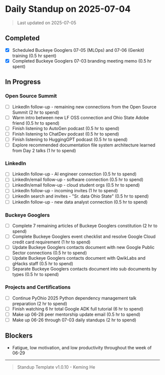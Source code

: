 # Daily Standup on 2025-07-04

> Last updated on 2025-07-05

## Completed

- [x] Scheduled Buckeye Googlers 07-05 (MLOps) and 07-06 (Genkit) training (0.5 hr spent)
- [x] Completed Buckeye Googlers 07-03 branding meeting memo (0.5 hr spent)

## In Progress

### Open Source Summit

- [ ] LinkedIn follow-up - remaining new connections from the Open Source Summit (2 hr to spend)
- [ ] Warm intro between new LF OSS connection and Ohio State Adobe friend (0.5 hr to spend)
- [ ] Finish listening to AutoGen podcast (0.5 hr to spend)
- [ ] Finish listening to ChatDev podcast (0.5 hr to spend)
- [ ] Finish listening to HuggingGPT podcast (0.5 hr to spend)
- [ ] Explore recommended documentation file system architecture learned from Day 2 talks (1 hr to spend)

### LinkedIn

- [ ] LinkedIn follow-up - AI engineer connection (0.5 hr to spend)
- [ ] LinkedIn/email follow-up - software connection (0.5 hr to spend)
- [ ] LinkedIn/email follow-up - cloud student orgs (0.5 hr to spend)
- [ ] LinkedIn follow-up - incoming invites (1 hr to spend)
- [ ] LinkedIn search and invites - "Sr. data Ohio State" (0.5 hr to spend)
- [ ] LinkedIn follow-up - new data analyst connection (0.5 hr to spend)

### Buckeye Googlers

- [ ] Complete 7 remaining articles of Buckeye Googlers constitution (2 hr to spend)
- [ ] Complete Buckeye Googlers event checklist and resolve Google Cloud credit card requirement (1 hr to spend)
- [ ] Update Buckeye Googlers contacts document with new Google Public Sector connections (0.5 hr to spend)
- [ ] Update Buckeye Googlers contacts document with QwikLabs and gHacks staff (0.5 hr to spend)
- [ ] Separate Buckeye Googlers contacts document into sub documents by types (0.5 hr to spend)

### Projects and Certifications

- [ ] Continue PyOhio 2025 Python dependency management talk preparation (2 hr to spend)
- [ ] Finish watching 6 hr total Google ADK full tutorial (6 hr to spend)
- [ ] Make up 06-28 peer mentorship update email (0.5 hr to spend)
- [ ] Make up 06-26 through 07-03 daily standups (2 hr to spend)

## Blockers

- Fatigue, low motivation, and low productivity throughout the week of 06-29

---

> Standup Template v1.0.10 - Keming He
